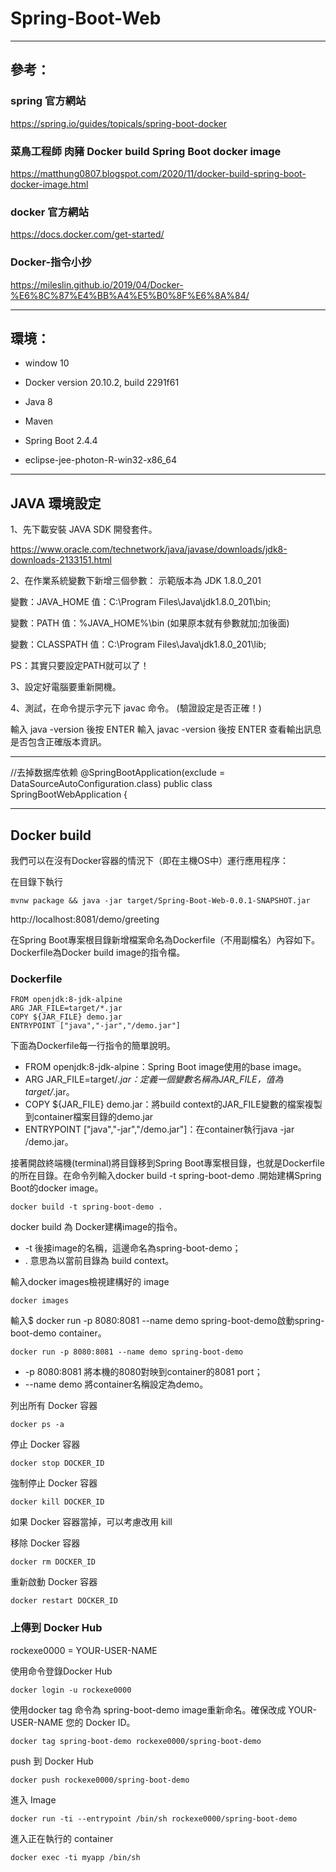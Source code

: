 # Spring-Boot-Web


----------------------------------------------------------------------------

## 參考：



### spring 官方網站

<https://spring.io/guides/topicals/spring-boot-docker>

### 菜鳥工程師 肉豬 Docker build Spring Boot docker image

<https://matthung0807.blogspot.com/2020/11/docker-build-spring-boot-docker-image.html>

### docker 官方網站

<https://docs.docker.com/get-started/>

### Docker-指令小抄

<https://mileslin.github.io/2019/04/Docker-%E6%8C%87%E4%BB%A4%E5%B0%8F%E6%8A%84/>








----------------------------------------------------------------------------


## 環境：

* window 10

* Docker version 20.10.2, build 2291f61

* Java 8

* Maven

* Spring Boot 2.4.4

* eclipse-jee-photon-R-win32-x86_64



----------------------------------------------------------------------------

## JAVA 環境設定

1、先下載安裝 JAVA SDK 開發套件。

<https://www.oracle.com/technetwork/java/javase/downloads/jdk8-downloads-2133151.html>

2、在作業系統變數下新增三個參數： 示範版本為 JDK 1.8.0_201

變數：JAVA_HOME
值：C:\Program Files\Java\jdk1.8.0_201\bin;

變數：PATH
值：%JAVA_HOME%\bin (如果原本就有參數就加;加後面)

變數：CLASSPATH
值：C:\Program Files\Java\jdk1.8.0_201\lib;

PS：其實只要設定PATH就可以了！

3、設定好電腦要重新開機。

4、測試，在命令提示字元下 javac 命令。 (驗證設定是否正確！)

輸入 java -version 後按 ENTER
輸入 javac -version 後按 ENTER
查看輸出訊息是否包含正確版本資訊。

----------------------------------------------------------------

//去掉数据库依赖
@SpringBootApplication(exclude = DataSourceAutoConfiguration.class)
public class SpringBootWebApplication {




----------------------------------------------------------------

## Docker build

我們可以在沒有Docker容器的情況下（即在主機OS中）運行應用程序：

在目錄下執行

```
mvnw package && java -jar target/Spring-Boot-Web-0.0.1-SNAPSHOT.jar
```

http://localhost:8081/demo/greeting



在Spring Boot專案根目錄新增檔案命名為Dockerfile（不用副檔名）內容如下。Dockerfile為Docker build image的指令檔。

### Dockerfile

```
FROM openjdk:8-jdk-alpine
ARG JAR_FILE=target/*.jar
COPY ${JAR_FILE} demo.jar
ENTRYPOINT ["java","-jar","/demo.jar"]

```

下面為Dockerfile每一行指令的簡單說明。

* FROM openjdk:8-jdk-alpine：Spring Boot image使用的base image。
* ARG JAR_FILE=target/*.jar：定義一個變數名稱為JAR_FILE，值為target/*.jar。
* COPY ${JAR_FILE} demo.jar：將build context的JAR_FILE變數的檔案複製到container檔案目錄的demo.jar
* ENTRYPOINT ["java","-jar","/demo.jar"]：在container執行java -jar /demo.jar。







接著開啟終端機(terminal)將目錄移到Spring Boot專案根目錄，也就是Dockerfile的所在目錄。在命令列輸入docker build -t spring-boot-demo .開始建構Spring Boot的docker image。


```
docker build -t spring-boot-demo .
```


docker build 為 Docker建構image的指令。
* -t 後接image的名稱，這邊命名為spring-boot-demo；
* . 意思為以當前目錄為 build context。

輸入docker images檢視建構好的 image

```
docker images
```


輸入$ docker run -p 8080:8081 --name demo spring-boot-demo啟動spring-boot-demo container。

```
docker run -p 8080:8081 --name demo spring-boot-demo
```

* -p 8080:8081 將本機的8080對映到container的8081 port；
* --name demo 將container名稱設定為demo。



列出所有 Docker 容器

```
docker ps -a
```

停止 Docker 容器

```
docker stop DOCKER_ID
```
強制停止 Docker 容器

```
docker kill DOCKER_ID
```
如果 Docker 容器當掉，可以考慮改用 kill

移除 Docker 容器

```
docker rm DOCKER_ID
```


重新啟動 Docker 容器

```
docker restart DOCKER_ID
```


### 上傳到 Docker Hub 


rockexe0000 = YOUR-USER-NAME


使用命令登錄Docker Hub 

```
docker login -u rockexe0000
```


使用docker tag 命令為 spring-boot-demo image重新命名。確保改成 YOUR-USER-NAME 您的 Docker ID。

```
docker tag spring-boot-demo rockexe0000/spring-boot-demo
```


push 到 Docker Hub

```
docker push rockexe0000/spring-boot-demo
```




進入 Image

```
docker run -ti --entrypoint /bin/sh rockexe0000/spring-boot-demo
```


進入正在執行的 container

```
docker exec -ti myapp /bin/sh
```











































































































